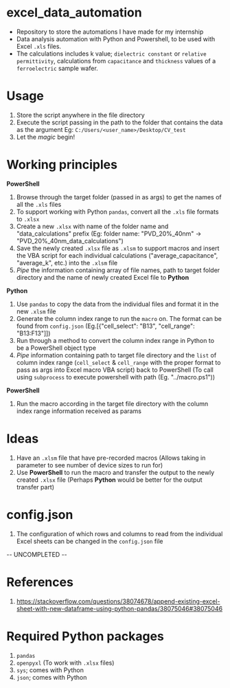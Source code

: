 # excel_data_automation
- Repository to store the automations I have made for my internship
- Data analysis automation with Python and Powershell, to be used with Excel `.xls` files.
- The calculations includes k value; `dielectric constant` or `relative permittivity`, calculations from `capacitance` and `thickness` values of a `ferroelectric` sample wafer.

# Usage
1. Store the script anywhere in the file directory
2. Execute the script passing in the path to the folder that contains the data as the argument Eg: `C:/Users/<user_name>/Desktop/CV_test`
3. Let the *magic* begin!

# Working principles

**PowerShell**
1. Browse through the target folder (passed in as args) to get the names of all the `.xls` files  
2. To support working with Python `pandas`, convert all the `.xls` file formats to `.xlsx`
3. Create a new `.xlsx` with name of the folder name and "data_calculations" prefix (Eg: folder name: "PVD_20%_40nm" -> "PVD_20%_40nm_data_calculations")
4. Save the newly created `.xlsx` file as `.xlsm` to support macros and insert the VBA script for each individual calculations ("average_capacitance", "average_k", etc.) into the `.xlsm` file
5. *Pipe* the information containing array of file names, path to target folder directory and the name of newly created Excel file to **Python**

**Python**
1. Use `pandas` to copy the data from the individual files and format it in the new `.xlsm` file  
2. Generate the column index range to run the `macro` on. The format can be found from `config.json` (Eg.[{"cell_select": "B13", "cell_range": "B13:F13"]])
3. Run through a method to convert the column index range in Python to be a PowerShell object type 
4. *Pipe* information containing path to target file directory and the `list` of column index range (`cell_select` & `cell_range` with the proper format to pass as args into Excel macro VBA script) back to PowerShell (To call using `subprocess` to execute powershell  with path (Eg. "../macro.ps1"))

**PowerShell**
1. Run the macro according in the target file directory with the column index range information received as params

# Ideas
1. Have an `.xlsm` file that have pre-recorded macros (Allows taking in parameter to see number of device sizes to run for)
2. Use **PowerShell** to run the macro and transfer the output to the newly created `.xlsx` file (Perhaps **Python** would be better for the output transfer part) 

# config.json
1. The configuration of which rows and columns to read from the individual Excel sheets can be changed in the `config.json` file

-- UNCOMPLETED --

# References
1. https://stackoverflow.com/questions/38074678/append-existing-excel-sheet-with-new-dataframe-using-python-pandas/38075046#38075046

# Required Python packages
1. `pandas`
2. `openpyxl` (To work with `.xlsx` files)
3. `sys`; comes with Python
4. `json`; comes with Python
